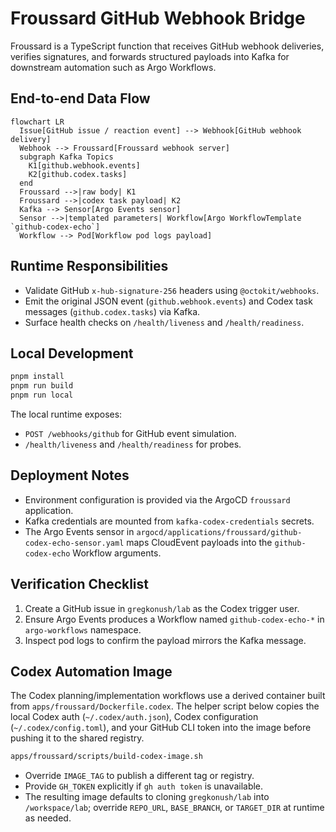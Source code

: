 # Froussard GitHub Webhook Bridge

Froussard is a TypeScript function that receives GitHub webhook deliveries, verifies
signatures, and forwards structured payloads into Kafka for downstream automation such as
Argo Workflows.

## End-to-end Data Flow

```mermaid
flowchart LR
  Issue[GitHub issue / reaction event] --> Webhook[GitHub webhook delivery]
  Webhook --> Froussard[Froussard webhook server]
  subgraph Kafka Topics
    K1[github.webhook.events]
    K2[github.codex.tasks]
  end
  Froussard -->|raw body| K1
  Froussard -->|codex task payload| K2
  Kafka --> Sensor[Argo Events sensor]
  Sensor -->|templated parameters| Workflow[Argo WorkflowTemplate `github-codex-echo`]
  Workflow --> Pod[Workflow pod logs payload]
```

## Runtime Responsibilities

- Validate GitHub `x-hub-signature-256` headers using `@octokit/webhooks`.
- Emit the original JSON event (`github.webhook.events`) and Codex task messages
  (`github.codex.tasks`) via Kafka.
- Surface health checks on `/health/liveness` and `/health/readiness`.

## Local Development

```bash
pnpm install
pnpm run build
pnpm run local
```

The local runtime exposes:

- `POST /webhooks/github` for GitHub event simulation.
- `/health/liveness` and `/health/readiness` for probes.

## Deployment Notes

- Environment configuration is provided via the ArgoCD `froussard` application.
- Kafka credentials are mounted from `kafka-codex-credentials` secrets.
- The Argo Events sensor in `argocd/applications/froussard/github-codex-echo-sensor.yaml`
  maps CloudEvent payloads into the `github-codex-echo` Workflow arguments.

## Verification Checklist

1. Create a GitHub issue in `gregkonush/lab` as the Codex trigger user.
2. Ensure Argo Events produces a Workflow named `github-codex-echo-*` in
   `argo-workflows` namespace.
3. Inspect pod logs to confirm the payload mirrors the Kafka message.

## Codex Automation Image

The Codex planning/implementation workflows use a derived container built from
`apps/froussard/Dockerfile.codex`. The helper script below copies the local
Codex auth (`~/.codex/auth.json`), Codex configuration (`~/.codex/config.toml`),
and your GitHub CLI token into the image before pushing it to the shared
registry.

```bash
apps/froussard/scripts/build-codex-image.sh
```

- Override `IMAGE_TAG` to publish a different tag or registry.
- Provide `GH_TOKEN` explicitly if `gh auth token` is unavailable.
- The resulting image defaults to cloning `gregkonush/lab` into
  `/workspace/lab`; override `REPO_URL`, `BASE_BRANCH`, or `TARGET_DIR` at
  runtime as needed.

